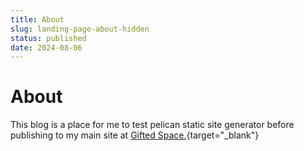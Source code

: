 ```yaml
---
title: About
slug: landing-page-about-hidden
status: published
date: 2024-08-06
---
```


# About  
This blog is a place for me to test pelican
static site generator before publishing to my main site
at [Gifted Space.](https://netzro.github.io){target="_blank"}
